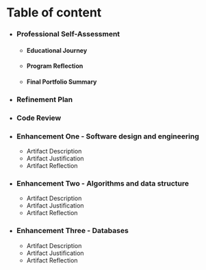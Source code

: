 # Table of content

* ### Professional Self-Assessment
  * #### Educational Journey
  * #### Program Reflection
  * #### Final Portfolio Summary
                           
* ### Refinement Plan

* ### Code Review

* ### Enhancement One - Software design and engineering
  * Artifact Description
  * Artifact Justification
  * Artifact Reflection


* ### Enhancement Two - Algorithms and data structure
  * Artifact Description
  * Artifact Justification
  * Artifact Reflection


* ### Enhancement Three - Databases
  * Artifact Description
  * Artifact Justification
  * Artifact Reflection
